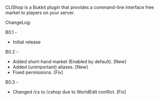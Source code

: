 CLIShop is a Bukkit plugin that provides a command-line interface free market to players on your server.

ChangeLog:

B0.1 -
* Initial release

B0.2 -
* Added short-hand market (Enabled by default). [New]
* Added (unimportant) aliases. [New]
* Fixed permissions. [Fix]

B0.3 -
* Changed /cs to /cshop due to WorldEdit conflict. [Fix]
